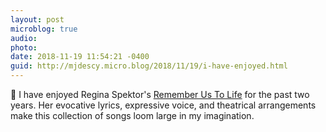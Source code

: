 ```yaml
---
layout: post
microblog: true
audio: 
photo: 
date: 2018-11-19 11:54:21 -0400
guid: http://mjdescy.micro.blog/2018/11/19/i-have-enjoyed.html
---
```

🎵 I have enjoyed Regina Spektor's [Remember Us To Life](https://itunes.apple.com/us/album/remember-us-to-life/1132797621) for the past two years. Her evocative lyrics, expressive voice, and theatrical arrangements make this collection of songs loom large in my imagination.
